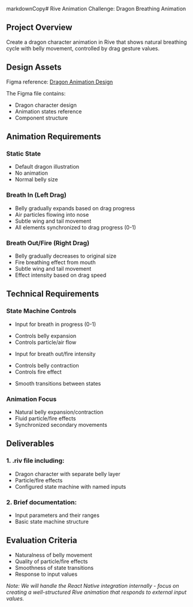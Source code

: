 markdownCopy# Rive Animation Challenge: Dragon Breathing Animation

## Project Overview
Create a dragon character animation in Rive that shows natural breathing cycle with belly movement, controlled by drag gesture values.

## Design Assets
Figma reference: [Dragon Animation Design](https://www.figma.com/design/St55OhD31W5P0tlhtPDkLA/Rive-animation-challenge?node-id=0-1&p=f&t=VOrzWVqy1FLWwS8z-0)

The Figma file contains:
- Dragon character design
- Animation states reference
- Component structure

## Animation Requirements

### Static State
- Default dragon illustration
- No animation
- Normal belly size

### Breath In (Left Drag)
- Belly gradually expands based on drag progress
- Air particles flowing into nose
- Subtle wing and tail movement
- All elements synchronized to drag progress (0-1)

### Breath Out/Fire (Right Drag)
- Belly gradually decreases to original size 
- Fire breathing effect from mouth
- Subtle wing and tail movement
- Effect intensity based on drag speed

## Technical Requirements

### State Machine Controls
- Input for breath in progress (0-1)
 * Controls belly expansion
 * Controls particle/air flow
- Input for breath out/fire intensity
 * Controls belly contraction
 * Controls fire effect
- Smooth transitions between states

### Animation Focus
- Natural belly expansion/contraction
- Fluid particle/fire effects  
- Synchronized secondary movements

## Deliverables

### 1. .riv file including:
- Dragon character with separate belly layer
- Particle/fire effects
- Configured state machine with named inputs

### 2. Brief documentation:
- Input parameters and their ranges
- Basic state machine structure

## Evaluation Criteria
- Naturalness of belly movement
- Quality of particle/fire effects
- Smoothness of state transitions  
- Response to input values

_Note: We will handle the React Native integration internally - focus on creating a well-structured Rive animation that responds to external input values._
